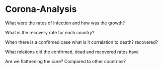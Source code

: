 # Corona-Analysis

What were the rates of infection and how was the growth?

What is the recovery rate for each country?

When there is a confirmed case what is it correlation to death? recovered?

What relations did the confirmed, dead and recovered rates have

Are we flattnening the cure? Compared to other countries?
